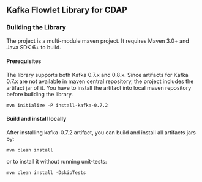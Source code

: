 ## Kafka Flowlet Library for CDAP


### Building the Library

The project is a multi-module maven project. It requires Maven 3.0+ and Java SDK 6+ to build.

#### Prerequisites

The library supports both Kafka 0.7.x and 0.8.x. Since artifacts for Kafka 0.7.x are not available in maven
central repository, the project includes the artifact jar of it. You have to install the artifact into local
maven repository before building the library.

    mvn initialize -P install-kafka-0.7.2

#### Build and install locally

After installing kafka-0.7.2 artifact, you can build and install all artifacts jars by:

    mvn clean install
   
or to install it without running unit-tests:

    mvn clean install -DskipTests